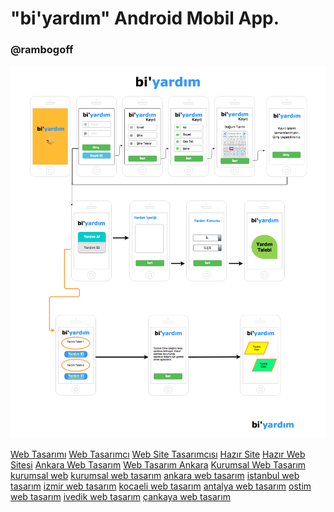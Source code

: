 <h1> "bi'yardım" Android Mobil App. </h1>
<h3> @rambogoff </h3>

<p align="center">
  <img src = "https://github.com/ahmettersoz/biyardimApp/blob/master/biyardim_diagram.png"></img>
</p>

<a href='https://kurumsalweb.com.tr/'>Web Tasarımı</a>
<a href='https://kurumsalweb.com.tr/'>Web Tasarımcı</a>
<a href='https://kurumsalweb.com.tr/'>Web Site Tasarımcısı</a>
<a href='https://kurumsalweb.com.tr/'>Hazır Site</a>
<a href='https://kurumsalweb.com.tr/'>Hazır Web Sitesi</a>
<a href='https://kurumsalweb.com.tr/'>Ankara Web Tasarım</a>
<a href='https://kurumsalweb.com.tr/'>Web Tasarım Ankara</a>
<a href='https://kurumsalweb.com.tr/'>Kurumsal Web Tasarım</a>
<a href='https://kurumsalweb.com.tr/'>kurumsal web</a>
<a href='https://kurumsalweb.com.tr/'>kurumsal web tasarım</a>
<a href='https://kurumsalweb.com.tr/'>ankara web tasarım</a>
<a href='https://kurumsalweb.com.tr/'>istanbul web tasarım</a>
<a href='https://kurumsalweb.com.tr/'>izmir web tasarım</a>
<a href='https://kurumsalweb.com.tr/'>kocaeli web tasarım</a>
<a href='https://kurumsalweb.com.tr/'>antalya web tasarım</a>
<a href='https://kurumsalweb.com.tr/'>ostim web tasarım</a>
<a href='https://kurumsalweb.com.tr/'>ivedik web tasarım</a>
<a href='https://kurumsalweb.com.tr/'>çankaya web tasarım</a>



